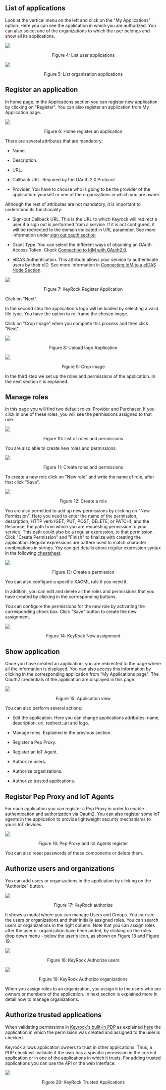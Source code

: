 ## List of applications

Look at the vertical menu on the left and click on the "My Applications" option.
Here you can see the application in which you are authorized. You can also
select one of the organizations to which the user belongs and show all its
applications.

![](https://raw.githubusercontent.com/ging/fiware-idm/master/doc/resources/UserGuide_index_apps1.png)

<p style="text-align: center;">Figure 4: List user applications</p>

![](https://raw.githubusercontent.com/ging/fiware-idm/master/doc/resources/UserGuide_index_apps2.png)

<p style="text-align: center;">Figure 5: List organization applications</p>

## Register an application

In home page, in the Applications section you can register new application by
clicking on "Register". You can also register an application from My Application
page.

![](https://raw.githubusercontent.com/ging/fiware-idm/master/doc/resources/UserGuide_homepage2.png)

<p style="text-align: center;">Figure 6: Home register an application</p>

There are several attributes that are mandatory:

-   Name.

-   Description.

-   URL.

-   Callback URL. Required by the OAuth 2.0 Protocol

-   Provider. You have to choose who is going to be the provider of the
    application: yourself or one of the organizations in which you are owner.

Although the rest of attributes are not mandatory, it is important to understand
its functionality:

-   Sign-out Callback URL. This is the URL to which Keyrock will redirect a user
    if a sign out is performed from a service. If it is not configured, it will be
    redirected to the domain indicated in URL parameter. See more information
    under [sign out oauth section](../oauth/sign_out_oauth_service.md#sign-out)

-   Grant Type. You can select the different ways of obtaining an OAuth Access
    Token. Check
    [Connecting to IdM with OAuth2.0](../oauth/oauth_documentation.md#introduction).

-   eIDAS Authentication. This attribute allows your service to authenticate
    users by their eID. See more information in
    [Connecting IdM to a eIDAS Node Section](../eidas/introduction.md#introduction).

![](https://raw.githubusercontent.com/ging/fiware-idm/master/doc/resources/UserGuide_register_app.png)

<p style="text-align: center;">Figure 7: KeyRock Register Application</p>

Click on "Next".

In the second step the application's logo will be loaded by selecting a valid
file type. You have the option to re-frame the chosen image.

Click on "Crop Image" when you complete this process and then click "Next".

![](https://raw.githubusercontent.com/ging/fiware-idm/master/doc/resources/UserGuide_upload_logo.png)

<p style="text-align: center;">Figure 8: Upload logo Application</p>

![](https://raw.githubusercontent.com/ging/fiware-idm/master/doc/resources/UserGuide_reframe_logo.png)

<p style="text-align: center;">Figure 9: Crop image</p>

In the third step we set up the roles and permissions of the application. In the
next section it is explained.

## Manage roles

In this page you will find two default roles: Provider and Purchaser. If you
click in one of these roles, you will see the permissions assigned to that role.

![](https://raw.githubusercontent.com/ging/fiware-idm/master/doc/resources/UserGuide_application_roles.png)

<p style="text-align: center;">Figure 10: List of roles and permissions</p>

You are also able to create new roles and permissions.

![](https://raw.githubusercontent.com/ging/fiware-idm/master/doc/resources/UserGuide_application_roles_permissions.png)

<p style="text-align: center;">Figure 11: Create roles and permissions</p>

To create a new role click on "New role" and write the name of role, after that
click "Save".

![](https://raw.githubusercontent.com/ging/fiware-idm/master/doc/resources/UserGuide_application_roles_create.png)

<p style="text-align: center;">Figure 12: Create a role</p>

You are also permitted to add up new permissions by clicking on "New
Permission". Here you need to enter the name of the permission, description,
HTTP verb (GET, PUT, POST, DELETE, or PATCH), and the Resource, the path from
which you are requesting permission to your service. This path could also be a 
regular expression, to that permission. Click "Create Permission" and "Finish" to
finalize with creating the application. Regular expressions are pattern used to 
match character combinations in strings. Yoy can get details about regular 
expression syntax in the following [cheatsheet](https://developer.mozilla.org/en-US/docs/Web/JavaScript/Guide/Regular_Expressions/Cheatsheet).

![](https://raw.githubusercontent.com/ging/fiware-idm/master/doc/resources/UserGuide_application_permissions_create.png)

<p style="text-align: center;">Figure 13: Create a permission</p>

You can also configure a specific XACML rule if you need it.

In addition, you can edit and delete all the roles and permissions that you have
created by clicking in the corresponding buttons.

You can configure the permissions for the new role by activating the
corresponding check box. Click "Save" button to create the new assignment.

![](https://raw.githubusercontent.com/ging/fiware-idm/master/doc/resources/UserGuide_application_role_permission_assignment.png)

<p style="text-align: center;">Figure 14: KeyRock New assignment</p>

## Show application

Once you have created an application, you are redirected to the page where all
the information is displayed. You can also access this information by clicking
in the corresponding application from "My Applications page". The Oauth2
credentials of the application are displayed in this page.

![](https://raw.githubusercontent.com/ging/fiware-idm/master/doc/resources/UserGuide_application_show.png)

<p style="text-align: center;">Figure 15: Application view</p>

You can also perform several actions:

-   Edit the application. Here you can change applications attributes: name,
    description, url, redirect_uri and logo.

-   Manage roles. Explained in the previous section.

-   Register a Pep Proxy.

-   Register an IoT Agent.

-   Authorize users.

-   Authorize organizations.

-   Authorize trusted applications.

## Register Pep Proxy and IoT Agents

For each application you can register a Pep Proxy in order to enable
authentication and authorization via Oauth2. You can also register some IoT
agents in the application to provide lightweight security mechanisms to yours
IoT devices.

![](https://raw.githubusercontent.com/ging/fiware-idm/master/doc/resources/UserGuide_register_pep_iot.png)

<p style="text-align: center;">Figure 16: Pep Proxy and Iot Agents register</p>

You can also reset passwords of these components or delete them.

## Authorize users and organizations

You can add users or organizations in the application by clicking on the
"Authorize" button.

![](https://raw.githubusercontent.com/ging/fiware-idm/master/doc/resources/UserGuide_authorize.png)

<p style="text-align: center;">Figure 17: KeyRock authorize</p>

It shows a modal where you can manage Users and Groups. You can see the users or
organizations and their initially assigned roles. You can search users or
organizations in the right column. Note that you can assign roles after the user
or organization have been added, by clicking on the roles drop down menu - below
the user's icon, as shown on Figure 18 and Figure 19.

![](https://raw.githubusercontent.com/ging/fiware-idm/master/doc/resources/UserGuide_authorize_users.png)

<p style="text-align: center;">Figure 18: KeyRock Authorize users</p>

![](https://raw.githubusercontent.com/ging/fiware-idm/master/doc/resources/UserGuide_authorize_organizations.png)

<p style="text-align: center;">Figure 19: KeyRock Authorize organizations</p>

When you assign roles to an organization, you assign it to the users who are
owners or members of the application. In next section is explained more in
detail how to manage organizations.

## Authorize trusted applications

When validating permissions in
[Keyrock's built-in PDP](../installation_and_administration_guide/configuration.md#authorization)
as explained [here](../oauth/oauth_documentation.md#validate-authorization) the
application in which the permission was created and assigned to the user is
checked.

Keyrock allows application owners to trust in other applications. Thus, a PDP
check will validate if the user has a specific permission in the current
application or in one of the applications in which it trusts. For adding trusted
applications you can use the API or the web interface:

![](https://raw.githubusercontent.com/ging/fiware-idm/master/doc/resources/UserGuide_trusted_applications.png)

<p style="text-align: center;">Figure 20: KeyRock Trusted Applications</p>

